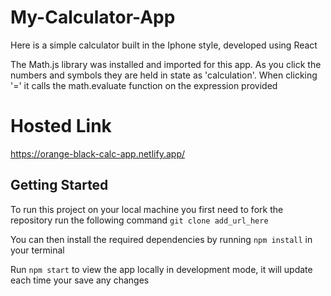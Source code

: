 # My-Calculator-App

Here is a simple calculator built in the Iphone style, developed using React

The Math.js library was installed and imported for this app. As you click the numbers and symbols they are held in state as 'calculation'. When clicking '=' it calls the math.evaluate function on the expression provided

# Hosted Link

https://orange-black-calc-app.netlify.app/

## Getting Started

To run this project on your local machine you first need to fork the repository run the following command `git clone add_url_here`

You can then install the required dependencies by running `npm install` in your terminal

Run `npm start` to view the app locally in development mode, it will update each time your save any changes

